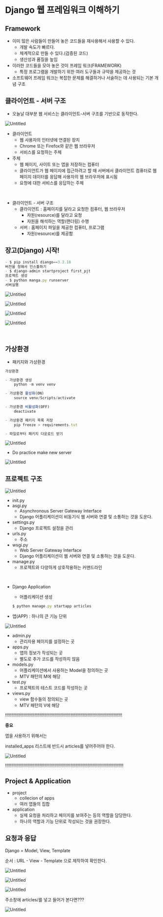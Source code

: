 # Django 웹 프레임워크 이해하기

## Framework

- 이미 많은 사람들이 만들어 놓은 코드들을 재사용해서 사용할 수 있다.
    - 개발 속도가 빠르다.
    - 체계적으로 만들 수 있다.(검증된 코드)
    - 생산성과 품질을 높임
- 이러한 코드들을 모아 놓은 것이 프레임 워크(FRAMEWORK)
    - 특정 프로그램을 개발하기 위한 여러 도구들과 규약을 제공하는 것
- 소프트웨어 프레임 워크는 복잡한 문제를 해결하거나 서술하는 데 사용되는 기본 개념 구조

## 클라이언트 - 서버 구조

- 오늘날 대부분 웹 서비스는 클라이언트-서버 구조를 기반으로 동작한다.

![Untitled](https://s3.us-west-2.amazonaws.com/secure.notion-static.com/d0656006-4cd1-4691-9b64-687f996a890e/Untitled.png?X-Amz-Algorithm=AWS4-HMAC-SHA256&X-Amz-Content-Sha256=UNSIGNED-PAYLOAD&X-Amz-Credential=AKIAT73L2G45EIPT3X45%2F20230315%2Fus-west-2%2Fs3%2Faws4_request&X-Amz-Date=20230315T235252Z&X-Amz-Expires=86400&X-Amz-Signature=1688adf4fe05668a5e5b2763bc878c1dddacd23e6dbd7e35ff40b22462a5497b&X-Amz-SignedHeaders=host&response-content-disposition=filename%3D%22Untitled.png%22&x-id=GetObject)

- 클라이언트
    - 웹 사용자의 인터넷에 연결된 장치
    - Chrome 또는 Firefox와 같은 웹 브라우저
    - 서비스를 요청하는 주체
- 주체
    - 웹 페이지, 사이트 또는 앱을 저장하는 컴퓨터
    - 클라이언트가 웹 페이지에 접근하려고 할 때 서버에서 클라이언트 컴퓨터로 웹 페이지 데이터를 응답해 사용자의 웹 브라우저에 표시됨
    - 요청에 대한 서비스를 응답하는 주체

<br/>

- 클라이언트 - 서버 구조
    - 클라이언트 : 홈페이지를 달라고 요청한 컴퓨터, 웹 브라우저
        - 자원(resource)를 달라고 요청
        - 자원을 해석하는 역할(랜더링) 수행
    - 서버 : 홈페이지 파일을 제공한 컴퓨터, 프로그램
        - 자원(resource)를 제공함

## 장고(Django) 시작!

```jsx
- $ pip install diango==3.2.18
버전을 정해서 인스톨하기
- $ django-admin startproject first_pjt
프로젝트 생성
- $ python manga.py runserver
서버실행
```

![Untitled](https://s3.us-west-2.amazonaws.com/secure.notion-static.com/2fbd0104-fffe-40c7-90f4-fee97f3d2de1/Untitled.png?X-Amz-Algorithm=AWS4-HMAC-SHA256&X-Amz-Content-Sha256=UNSIGNED-PAYLOAD&X-Amz-Credential=AKIAT73L2G45EIPT3X45%2F20230315%2Fus-west-2%2Fs3%2Faws4_request&X-Amz-Date=20230315T235311Z&X-Amz-Expires=86400&X-Amz-Signature=77c5ddb9144ba364495d3ad46e0a7ee5b6101c0ff71bb9f4959399166c55dd8b&X-Amz-SignedHeaders=host&response-content-disposition=filename%3D%22Untitled.png%22&x-id=GetObject)

![Untitled](https://s3.us-west-2.amazonaws.com/secure.notion-static.com/c2cd0b00-ec82-46e5-b704-d731315ea551/Untitled.png?X-Amz-Algorithm=AWS4-HMAC-SHA256&X-Amz-Content-Sha256=UNSIGNED-PAYLOAD&X-Amz-Credential=AKIAT73L2G45EIPT3X45%2F20230315%2Fus-west-2%2Fs3%2Faws4_request&X-Amz-Date=20230315T235320Z&X-Amz-Expires=86400&X-Amz-Signature=e30a1992a1575480c331a9d310d43ad0f580c49b7468f2c6f6fb4d66362b19cd&X-Amz-SignedHeaders=host&response-content-disposition=filename%3D%22Untitled.png%22&x-id=GetObject)

![Untitled](https://s3.us-west-2.amazonaws.com/secure.notion-static.com/e714636e-29df-4ec2-8cb2-d6eb7e497dd7/Untitled.png?X-Amz-Algorithm=AWS4-HMAC-SHA256&X-Amz-Content-Sha256=UNSIGNED-PAYLOAD&X-Amz-Credential=AKIAT73L2G45EIPT3X45%2F20230315%2Fus-west-2%2Fs3%2Faws4_request&X-Amz-Date=20230315T235328Z&X-Amz-Expires=86400&X-Amz-Signature=382a1741d98de330458dd05d6ed95fae6a39a60aec2cc640c92ed346f51d6684&X-Amz-SignedHeaders=host&response-content-disposition=filename%3D%22Untitled.png%22&x-id=GetObject)

![Untitled](https://s3.us-west-2.amazonaws.com/secure.notion-static.com/878d6a85-b4d2-4b46-81bc-c272291416c6/Untitled.png?X-Amz-Algorithm=AWS4-HMAC-SHA256&X-Amz-Content-Sha256=UNSIGNED-PAYLOAD&X-Amz-Credential=AKIAT73L2G45EIPT3X45%2F20230315%2Fus-west-2%2Fs3%2Faws4_request&X-Amz-Date=20230315T235336Z&X-Amz-Expires=86400&X-Amz-Signature=d66bc41bc5e4e2bcffa3ef77d6a345c3ab11b46043136b98c8e4d71c1940a275&X-Amz-SignedHeaders=host&response-content-disposition=filename%3D%22Untitled.png%22&x-id=GetObject)

</br>

## 가상환경

- 패키지와 가상환경

```jsx
가상환경

- 가상환경 생성
	python -m venv venv

- 가상환경 활성화(ON)
	source venv/Scripts/activate

- 가상환경 비활성화(OFF)
	deactivate

- 가상환경 패키지 목록 저장
	pip freeze > requirements.txt

- 파일로부터 패키지 다운로드 받기
```

![Untitled](https://s3.us-west-2.amazonaws.com/secure.notion-static.com/1b1abbbf-bd6a-487c-8d3b-26e196b187db/Untitled.png?X-Amz-Algorithm=AWS4-HMAC-SHA256&X-Amz-Content-Sha256=UNSIGNED-PAYLOAD&X-Amz-Credential=AKIAT73L2G45EIPT3X45%2F20230315%2Fus-west-2%2Fs3%2Faws4_request&X-Amz-Date=20230315T235356Z&X-Amz-Expires=86400&X-Amz-Signature=6b204fe645b54c6bebf629e132c0e243f456a563c7e6be3f2d550f9b27ddbbc3&X-Amz-SignedHeaders=host&response-content-disposition=filename%3D%22Untitled.png%22&x-id=GetObject)

- Do practice make new server

![Untitled](https://s3.us-west-2.amazonaws.com/secure.notion-static.com/cb759c50-f8a4-4c5b-a8de-743b44b7b099/Untitled.png?X-Amz-Algorithm=AWS4-HMAC-SHA256&X-Amz-Content-Sha256=UNSIGNED-PAYLOAD&X-Amz-Credential=AKIAT73L2G45EIPT3X45%2F20230315%2Fus-west-2%2Fs3%2Faws4_request&X-Amz-Date=20230315T235405Z&X-Amz-Expires=86400&X-Amz-Signature=35cbd7278865f7fb9a52c36b67ac4f365a14d9524cd3bd3e745649141a09a999&X-Amz-SignedHeaders=host&response-content-disposition=filename%3D%22Untitled.png%22&x-id=GetObject)

## 프로젝트 구조

![Untitled](https://s3.us-west-2.amazonaws.com/secure.notion-static.com/c9f592bc-17bc-4b61-b1c5-47bc7fdc4e34/Untitled.png?X-Amz-Algorithm=AWS4-HMAC-SHA256&X-Amz-Content-Sha256=UNSIGNED-PAYLOAD&X-Amz-Credential=AKIAT73L2G45EIPT3X45%2F20230315%2Fus-west-2%2Fs3%2Faws4_request&X-Amz-Date=20230315T235414Z&X-Amz-Expires=86400&X-Amz-Signature=282ddb14a9841c7ccd925bad5d253fb7541f2cdd8155429a720dbd7526ac1fa8&X-Amz-SignedHeaders=host&response-content-disposition=filename%3D%22Untitled.png%22&x-id=GetObject)

- init.py
- asgi.py
    - Asynchronous Server Gateway Interface
    - Django 어플리케이션이 비동기식 웹 서버와 연결 및 소통하는 것을 도운다.
- settings.py
    - Django 프로젝트 설정을 관리
- urls.py
    - 주소
- wsgi.py
    - Web Server Gateway Interface
    - Django 어플리케이션이 웹 서버와 연결 및 소통하는 것을 도운다.
- manage.py
    - 프로젝트와 다양하게 상호작용하는 커맨드라인

<br/>

- Django Application
    - 어플리케이션 생성
    
    ```jsx
    $ python manage.py startapp articles
    ```
    
- 앱(APP) : 하나의 큰 기능 단위

![Untitled](https://s3.us-west-2.amazonaws.com/secure.notion-static.com/aa5621a1-dca4-41aa-8cda-c8bc1dd75f3f/Untitled.png?X-Amz-Algorithm=AWS4-HMAC-SHA256&X-Amz-Content-Sha256=UNSIGNED-PAYLOAD&X-Amz-Credential=AKIAT73L2G45EIPT3X45%2F20230315%2Fus-west-2%2Fs3%2Faws4_request&X-Amz-Date=20230315T235427Z&X-Amz-Expires=86400&X-Amz-Signature=3370f58c129e623b781b7915a59905461a94fd58be00d9cf7654ccbb25999254&X-Amz-SignedHeaders=host&response-content-disposition=filename%3D%22Untitled.png%22&x-id=GetObject)

- admin.py
    - 관리자용 페이지를 설정하는 곳
- apps.py
    - 앱의 정보가 작성되는 곳
    - 별도로 추가 코드를 작성하지 않음
- models.py
    - 어플리케이션에서 사용하는 Model을 정의하는 곳
    - MTV 패턴의 M에 해당
- test.py
    - 프로젝트의 테스트 코드를 작성하는 곳
- views.py
    - view 함수들의 정의되는 곳
    - MTV 패턴의 V에 해당

!!!!!!!!!!!!!!!!!!!!!!!!!!!!!!!!!!!!!!!!!!!!!!!!!!!!!!!!!!!!!!!!!!!!!!!!!!!!!!!!!!!!!!!!!!!!!!!

**중요**

앱을 사용하기 위해서는 

installed_apps 리스트에 반드시 articles를 넣어주어야 한다.

![Untitled](https://s3.us-west-2.amazonaws.com/secure.notion-static.com/47ce0da3-0c8f-485f-9fd5-cf5108dae669/Untitled.png?X-Amz-Algorithm=AWS4-HMAC-SHA256&X-Amz-Content-Sha256=UNSIGNED-PAYLOAD&X-Amz-Credential=AKIAT73L2G45EIPT3X45%2F20230315%2Fus-west-2%2Fs3%2Faws4_request&X-Amz-Date=20230315T235441Z&X-Amz-Expires=86400&X-Amz-Signature=80de616536f55e0d498344689812a42e2d4aa866432ef0a7a2856baa9960e8e0&X-Amz-SignedHeaders=host&response-content-disposition=filename%3D%22Untitled.png%22&x-id=GetObject)

!!!!!!!!!!!!!!!!!!!!!!!!!!!!!!!!!!!!!!!!!!!!!!!!!!!!!!!!!!!!!!!!!!!!!!!!!!!!!!!!!!!!!!!!!!!!!!!!

## Project & Application

- project
    - collecion of apps
    - 여러 앱들의 집합
- application
    - 실제 요청을 처리하고 페이지를 보여주는 등의 역할을 담당한다.
    - 하나의 역할과 기능 단위로 작성되는 것을 권장한다.
    

## 요청과 응답

Django = Model, View, Template

순서 : URL - View - Template 으로 제작하여 확인한다.

![Untitled](https://s3.us-west-2.amazonaws.com/secure.notion-static.com/db289500-4f35-4c69-89a8-703aa13b4198/Untitled.png?X-Amz-Algorithm=AWS4-HMAC-SHA256&X-Amz-Content-Sha256=UNSIGNED-PAYLOAD&X-Amz-Credential=AKIAT73L2G45EIPT3X45%2F20230315%2Fus-west-2%2Fs3%2Faws4_request&X-Amz-Date=20230315T235456Z&X-Amz-Expires=86400&X-Amz-Signature=9df871f6ae343eb214ec51e75e96ce080ee9c765d85e9d35b89d17eb7ec99dce&X-Amz-SignedHeaders=host&response-content-disposition=filename%3D%22Untitled.png%22&x-id=GetObject)

![Untitled](https://s3.us-west-2.amazonaws.com/secure.notion-static.com/d9e30dd2-3128-45c0-93cd-864f0d131423/Untitled.png?X-Amz-Algorithm=AWS4-HMAC-SHA256&X-Amz-Content-Sha256=UNSIGNED-PAYLOAD&X-Amz-Credential=AKIAT73L2G45EIPT3X45%2F20230315%2Fus-west-2%2Fs3%2Faws4_request&X-Amz-Date=20230315T235504Z&X-Amz-Expires=86400&X-Amz-Signature=37758b64ecd96524a871880992cc39251d4ee20eed4c3d9eaebc41af4d19f965&X-Amz-SignedHeaders=host&response-content-disposition=filename%3D%22Untitled.png%22&x-id=GetObject)

![Untitled](https://s3.us-west-2.amazonaws.com/secure.notion-static.com/224086a1-2818-419e-aa05-0d138e2faa6f/Untitled.png?X-Amz-Algorithm=AWS4-HMAC-SHA256&X-Amz-Content-Sha256=UNSIGNED-PAYLOAD&X-Amz-Credential=AKIAT73L2G45EIPT3X45%2F20230315%2Fus-west-2%2Fs3%2Faws4_request&X-Amz-Date=20230315T235514Z&X-Amz-Expires=86400&X-Amz-Signature=421e4830c03d47975947a694c227e8b23090609ea1be7267fc3355ae4a6ec685&X-Amz-SignedHeaders=host&response-content-disposition=filename%3D%22Untitled.png%22&x-id=GetObject)

주소창에 articles/를 넣고 들어가 본다면???

![Untitled](https://s3.us-west-2.amazonaws.com/secure.notion-static.com/8fbb1d9e-4195-48d5-bbdb-0903686725aa/Untitled.png?X-Amz-Algorithm=AWS4-HMAC-SHA256&X-Amz-Content-Sha256=UNSIGNED-PAYLOAD&X-Amz-Credential=AKIAT73L2G45EIPT3X45%2F20230315%2Fus-west-2%2Fs3%2Faws4_request&X-Amz-Date=20230315T235523Z&X-Amz-Expires=86400&X-Amz-Signature=36c465f2ee6ed0d2a5e80149d6bf955f72253824b21591fb4e0484428493c60d&X-Amz-SignedHeaders=host&response-content-disposition=filename%3D%22Untitled.png%22&x-id=GetObject)
